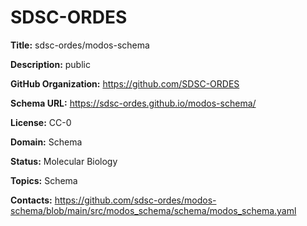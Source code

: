 [//]: # (DO NOT MANUALLY EDIT THIS FILE. IT IS GENERATED FROM A TEMPLATE.)

# SDSC-ORDES

**Title:** sdsc-ordes/modos-schema

**Description:** public

**GitHub Organization:** https://github.com/SDSC-ORDES

**Schema URL:** https://sdsc-ordes.github.io/modos-schema/

**License:** CC-0

**Domain:** Schema

**Status:** Molecular Biology

**Topics:** Schema

**Contacts:** https://github.com/sdsc-ordes/modos-schema/blob/main/src/modos_schema/schema/modos_schema.yaml